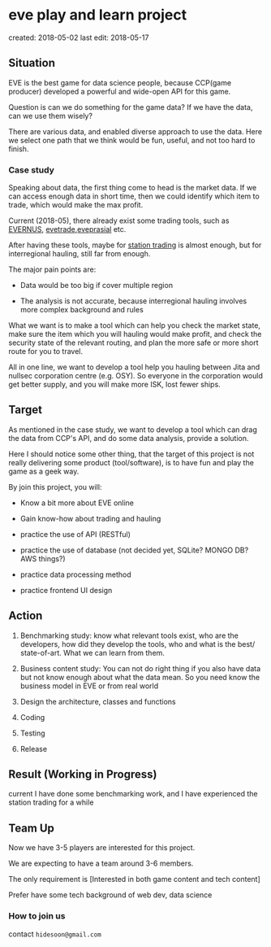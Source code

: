 # eve play and learn project

created: 2018-05-02
last edit: 2018-05-17

## Situation

EVE is the best game for data science people, because CCP(game producer) developed a powerful and wide-open API for this game.

Question is can we do something for the game data?  If we have the data, can we use them wisely?

There are various data, and enabled diverse approach to use the data. Here we select one path that we think would be fun, useful, and not too hard to finish.

### Case study

Speaking about data, the first thing come to head is the market data. If we can access enough data in short time, then we could identify which item to trade, which would make the max profit.

Current (2018-05), there already exist some trading tools, such as [EVERNUS](https://evernus.com/), [evetrade](https://evetrade.space/),[eveprasial](http://evepraisal.com/) etc.

After having these tools, maybe for [station trading](https://wiki.braveineve.com/public/dojo/wiki/station_trading_complete_guide) is almost enough, but for interregional hauling, still far from enough.

The major pain points are:

- Data would be too big if cover multiple region

- The analysis is not accurate, because interregional hauling involves more complex background and rules   

What we want is to make a tool which can help you check the market state, make sure the item which you will hauling would make profit, and check the security state of the relevant routing, and plan the more safe or more short route for you to travel.

All in one line, we want to develop a tool help you hauling between Jita and nullsec corporation centre (e.g. OSY). So everyone in the corporation would get better supply, and you will make more ISK, lost fewer ships.

## Target

As mentioned in the case study, we want to develop a tool which can drag the data from CCP's API, and do some data analysis, provide a solution.

Here I should notice some other thing, that the target of this project is not really delivering some product (tool/software), is to have fun and play the game as a geek way.

By join this project, you will:

- Know a bit more about EVE online

- Gain know-how about trading and hauling

- practice the use of API (RESTful)

- practice the use of database (not decided yet, SQLite? MONGO DB? AWS things?)

- practice data processing method

- practice frontend UI design

## Action

1. Benchmarking study: know what relevant tools exist, who are the developers, how did they develop the tools, who and what is the best/ state-of-art. What we can learn from them.

2. Business content study: You can not do right thing if you also have data but not know enough about what the data mean. So you need know the business model in EVE or from real world

3. Design the architecture, classes and functions

4. Coding

5. Testing

6. Release

## Result (Working in Progress)

current I have done some benchmarking work, and I have experienced the station trading for a while

## Team Up

Now we have 3-5 players are interested for this project.

We are expecting to have a team around 3-6 members.

The only requirement is [Interested in both game content and tech content]

Prefer have some tech background of web dev, data science

### How to join us

contact `hidesoon@gmail.com`
